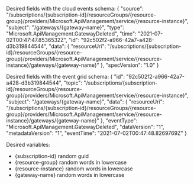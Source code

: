 Desired fields with the cloud events schema:
{
  "source": "/subscriptions/{subscription-id}/resourceGroups/{resource-group}/providers/Microsoft.ApiManagement/service/{resource-instance}",
  "subject": "/gateways/{gateway-name}",
  "type": "Microsoft.ApiManagement.GatewayDeleted",
  "time": "2021-07-02T00:47:47.8536532Z",
  "id": "92c502f2-a966-42a7-a428-d3b319844544",
  "data": {
    "resourceUri": "/subscriptions/{subscription-id}/resourceGroups/{resource-group}/providers/Microsoft.ApiManagement/service/{resource-instance}/gateways/{gateway-name}"
  },
  "specVersion": "1.0"
}

Desired fields with the event grid schema:
{
  "id": "92c502f2-a966-42a7-a428-d3b319844544",
  "topic": "/subscriptions/{subscription-id}/resourceGroups/{resource-group}/providers/Microsoft.ApiManagement/service/{resource-instance}",
  "subject": "/gateways/{gateway-name}",
  "data": {
    "resourceUri": "/subscriptions/{subscription-id}/resourceGroups/{resource-group}/providers/Microsoft.ApiManagement/service/{resource-instance}/gateways/{gateway-name}"
  },
  "eventType": "Microsoft.ApiManagement.GatewayDeleted",
  "dataVersion": "1",
  "metadataVersion": "1",
  "eventTime": "2021-07-02T00:47:48.8269769Z"
}

Desired variables:
- {subscription-id} random guid
- {resource-group} random words in lowercase
- {resource-instance} random words in lowercase
- {gateway-name} random words in lowercase

